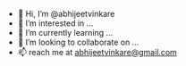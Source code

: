 - 👋 Hi, I’m @abhijeetvinkare
- 👀 I’m interested in ...
- 🌱 I’m currently learning ...
- 💞️ I’m looking to collaborate on ...
- 📫 reach me at abhijeetvinkare@gmail.com


